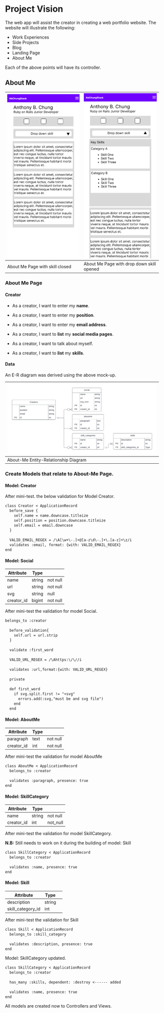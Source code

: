 # Project Vision

The web app will assist the creator in creating a web portfolio website. The website will illustrate the following:

- Work Experiences
- Side Projects
- Blog
- Landing Page
- About Me

Each of the above points will have its controller.

## About Me

| ![About-Me page skill drop down closed](./ReadMe_Image/AboutMe.png) | ![About-Me page skill drop down closed](./ReadMe_Image/AboutMe-Skills.png) |
| ------------------------------------------------------------------- | -------------------------------------------------------------------------- |
| About Me Page with skill closed                                     | About Me Page with drop down skill opened                                  |

### About Me Page

#### Creator

- As a creator, I want to enter my **name**.
- As a creator, I want to enter my **position**.
- As a creator, I want to enter my **email address**.
- As a creator, I want to **list** my **social media pages**.
- As a creator, I want to talk about myself.

- As a creator, I want to **list** my **skills**.

#### Data

An E-R diagram was derived using the above mock-up.

| ![About-Me Entity-Relationship Diagram](./ReadMe_Image/AboutMe-ER.png) |
| ---------------------------------------------------------------------- |
| About-Me Entity-Relationship Diagram                                   |

### Create Models that relate to About-Me Page.

#### Model: Creator

After mini-test. the below validation for Model Creator.

```
class Creator < ApplicationRecord
  before_save {
    self.name = name.downcase.titleize
    self.position = position.downcase.titleize
    self.email = email.downcase
  }

  VALID_EMAIL_REGEX = /\A[\w+\-.]+@[a-z\d\-.]+\.[a-z]+\z/i
  validates :email, format: {with: VALID_EMAIL_REGEX}
end
```

#### Model: Social

| Attribute  | Type   |          |
| ---------- | ------ | -------- |
| name       | string | not null |
| url        | string | not null |
| svg        | string | null     |
| creator_id | bigint | not null |

After mini-test the validation for model Social.

```
belongs_to :creator

  before_validation{
    self.url = url.strip
  }

  validate :first_word

  VALID_URL_REGEX = /\Ahttps:\/\//i

  validates :url,format:{with: VALID_URL_REGEX}

  private

  def first_word
    if svg.split.first != "<svg"
      errors.add(:svg,"must be and svg file")
    end
  end
```

#### Model: AboutMe

| Attribute  | Type |          |
| ---------- | ---- | -------- |
| paragraph  | text | not null |
| creator_id | int  | not null |

After mini-test the validation for model AboutMe

```
class AboutMe < ApplicationRecord
  belongs_to :creator

  validates :paragraph, presence: true
end
```

#### Model: SkillCategory

| Attribute  | Type   |          |
| ---------- | ------ | -------- |
| name       | string | not null |
| creator_id | int    | not_null |

After mini-test the validation for model SkillCategory.

**N.B:** Still needs to work on it during the building of model: Skill

```
class SkillCategory < ApplicationRecord
  belongs_to :creator

  validates :name, presence: true
end
```

#### Model: Skill

| Attribute         | Type   |     |
| ----------------- | ------ | --- |
| description       | string |     |
| skill_category_id | int    |     |

After mini-test the validation for Skill

```
class Skill < ApplicationRecord
  belongs_to :skill_category

  validates :description, presence: true
end
```

Model: SkillCategory updated.

```
class SkillCategory < ApplicationRecord
  belongs_to :creator

  has_many :skills, dependent: :destroy <------ added

  validates :name, presence: true
end
```

All models are created now to Controllers and Views.
